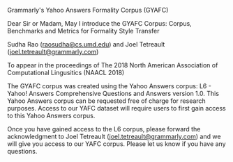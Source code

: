 Grammarly's Yahoo Answers Formality Corpus (GYAFC)

Dear Sir or Madam, May I introduce the GYAFC Corpus: Corpus, Benchmarks and Metrics for Formality Style Transfer <br/>

Sudha Rao (raosudha@cs.umd.edu) and Joel Tetreault (joel.tetreault@grammarly.com)

To appear in the proceedings of The 2018 North American Association of Computational Lingusitics (NAACL 2018)

The GYAFC corpus was created using the Yahoo Answers corpus: L6 - Yahoo! Answers Comprehensive Questions and Answers version 1.0. This Yahoo Answers corpus can be requested free of charge for research purposes. Access to our YAFC dataset will require users to first gain access to this Yahoo Answers corpus.

Once you have gained access to the L6 corpus, please forward the acknowledgment to Joel Tetreault (joel.tetreault@grammarly.com) and we will give you access to our YAFC corpus. Please let us know if you have any questions.
